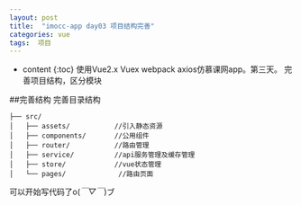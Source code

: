 ```yaml
---
layout: post
title:  "imocc-app day03 项目结构完善"
categories: vue
tags:  项目
---
```


* content
{:toc}
使用Vue2.x Vuex webpack axios仿慕课网app。第三天。
完善项目结构，区分模块




##完善结构
完善目录结构
```
├── src/
│   ├── assets/           //引入静态资源      
│   ├── components/       //公用组件
│   ├── router/           //路由管理
│   ├── service/          //api服务管理及缓存管理
│   ├── store/            //vue状态管理
│   └── pages/             //路由页面
```
可以开始写代码了o(*￣▽￣*)ブ
